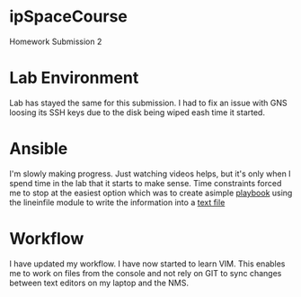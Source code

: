 
# ipSpaceCourse
Homework Submission 2

# Lab Environment  
Lab has stayed the same for this submission. I had to fix an issue with GNS loosing its SSH keys due to the disk being wiped eash time it started.  

# Ansible
I'm slowly making progress. Just watching videos helps, but it's only when I spend time in the lab that it starts to make sense. Time constraints forced me to stop at the easiest option which was to create asimple [playbook](https://github.com/eoinwhite/ipSpaceCourse/blob/master/ansible/check-version.yml) using the lineinfile module to write the information into a [text file](https://github.com/eoinwhite/ipSpaceCourse/blob/master/ansible/version_report.txt)

# Workflow
I have updated my workflow. I have now started to learn VIM. This enables me to work on files from the console and not rely on GIT to sync changes between text editors on my laptop and the NMS.

